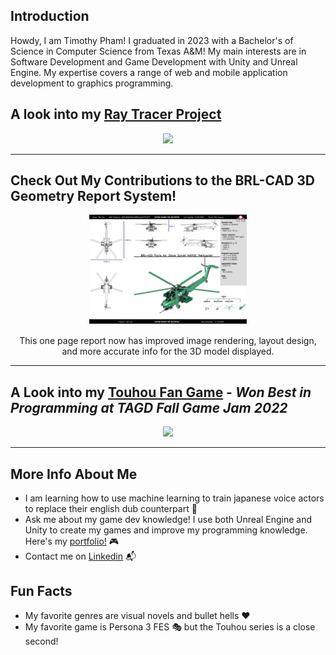 ## Introduction
Howdy, I am Timothy Pham! I graduated in 2023 with a Bachelor's of Science in Computer Science from Texas A&M! My main interests are in Software Development and Game Development with Unity and Unreal Engine. My expertise covers a range of web and mobile application development to graphics programming.
<!---
YUMGUY/YUMGUY is a ✨ special ✨ repository because its `README.md` (this file) appears on your GitHub profile.
You can click the Preview link to take a look at your changes.
--->


## A look into my [Ray Tracer Project](https://github.com/YUMGUY/CPU-based-Ray-Tracer/tree/master)
<p align="center">
<img src="https://github.com/YUMGUY/CPU-based-Ray-Tracer/assets/81205938/cffe4845-2249-47b2-82ea-7e8a170cfb8c" width =50%> 
</p>
<hr></hr>

## Check Out My Contributions to the BRL-CAD 3D Geometry Report System!
<p align="center">
<img src="https://github.com/YUMGUY/YUMGUY/blob/main/BRLCADresult.png" width =50%> 
</p>
<p align ="center">This one page report now has improved image rendering, layout design, and more accurate info for the 3D model displayed.</p>
<hr></hr>

## A Look into my [Touhou Fan Game](https://github.com/YUMGUY/TouhouFanGame) - _Won Best in Programming at TAGD Fall Game Jam 2022_
<p align="center">
<img src="https://github.com/YUMGUY/CPU-based-Ray-Tracer/blob/master/sakuyafight-ezgif.com-video-to-gif-converter.gif" width=50%>
</p>

<hr></hr>

## More Info About Me
- I am learning how to use machine learning to train japanese voice actors to replace their english dub counterpart :japan:
- Ask me about my game dev knowledge! I use both Unreal Engine and Unity to create my games and improve my programming knowledge. Here's my [portfolio!](https://timothytipham.wixsite.com/y-timothy-pham-g) :video_game:
- Contact me on [Linkedin](https://www.linkedin.com/in/timothy-pham-13b269223/) :mailbox_with_mail:
## Fun Facts
- My favorite genres are visual novels and bullet hells :hearts:
- My favorite game is Persona 3 FES :performing_arts:	but the Touhou series is a close second!
